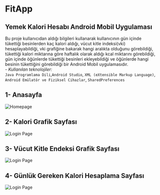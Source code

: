 # FitApp

## Yemek Kalori Hesabı Android Mobil Uygulaması

Bu proje kullanıcıdan aldığı bilgileri kullanarak kullanıcının gün içinde tükettiği besinlerden kaç kalori aldığı, vücut kitle indeksi(vki) hesaplayabildiği, vki grafiğine bakarak hangi 
aralıkta olduğunu görebildiği, tükettiği kalori miktarına göre haftalık olarak aldığı kcal miktarını görebildiği, gün içinde öğünlerde tükettiği besinleri ekleyebildiği ve öğünlerde hangi 
besinin tükettiğini görebildiği bir Android Mobil uygulamasıdır.<br/>
*- Kullanılan teknolojiler:* <br/>
`Java Programlama Dili`,`Android Studio`, `XML (eXtensible Markup Language)`, `Android Emülatör ve Fiziksel Cihazlar`, `SharedPreferences`<br/>
## 1- Anasayfa
![Homepage](https://github.com/HalilAtes/FitApp/blob/master/app/src/main/res/drawable/fitapp1.png)<br/>
## 2- Kalori Grafik Sayfası
![Login Page](https://github.com/HalilAtes/FitApp/blob/master/app/src/main/res/drawable/fitapp2.png)<br/>
## 3- Vücut Kitle Endeksi Grafik Sayfası
![Login Page](https://github.com/HalilAtes/FitApp/blob/master/app/src/main/res/drawable/fitapp3.png)<br/>
## 4- Günlük Gereken Kalori Hesaplama Sayfası
![Login Page](https://github.com/HalilAtes/FitApp/blob/master/app/src/main/res/drawable/fitapp4.png)<br/>
